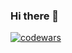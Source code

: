 ### Hi there 👋

[![codewars](https://www.codewars.com/users/JuliaKuvsh/badges/small)](https://www.codewars.com/users/JuliaKuvsh)   

<!--
**JuliaKuvsh/JuliaKuvsh** is a ✨ _special_ ✨ repository because its `README.md` (this file) appears on your GitHub profile.

Here are some ideas to get you started:

- 🔭 I’m currently working on ...
- 🌱 I’m currently learning ...
- 👯 I’m looking to collaborate on ...
- 🤔 I’m looking for help with ...
- 💬 Ask me about ...
- 📫 How to reach me: ...
- 😄 Pronouns: ...
- ⚡ Fun fact: ...
-->
